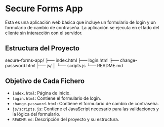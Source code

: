 # Secure Forms App

Esta es una aplicación web básica que incluye un formulario de login y un formulario de cambio de contraseña. La aplicación se ejecuta en el lado del cliente sin interacción con el servidor.

## Estructura del Proyecto
secure-forms-app/
├── index.html
├── login.html
├── change-password.html
├── js/
│   └── scripts.js
└── README.md

## Objetivo de Cada Fichero
- `index.html`: Página de inicio.
- `login.html`: Contiene el formulario de login.
- `change-password.html`: Contiene el formulario de cambio de contraseña.
- `js/scripts.js`: Contiene el JavaScript necesario para las validaciones y la lógica del formulario.
- `README.md`: Descripción del proyecto y su estructura.

